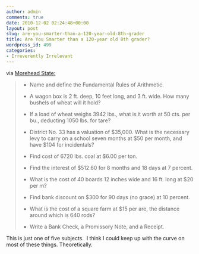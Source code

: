 ```yaml
---
author: admin
comments: true
date: 2010-12-02 02:24:48+00:00
layout: post
slug: are-you-smarter-than-a-120-year-old-8th-grader
title: Are You Smarter than a 120-year old 8th grader?
wordpress_id: 499
categories:
- Irreverently Irrelevant
---
```


via [Morehead State:](http://people.moreheadstate.edu/fs/w.willis/eighthgrade.html)

> - Name and define the Fundamental Rules of Arithmetic.
>
> - A wagon box is 2 ft. deep, 10 feet long, and 3 ft. wide. How many bushels of wheat will it hold?
>
> - If a load of wheat weighs 3942 lbs., what is it worth at 50 cts. per bu., deducting 1050 lbs. for tare?
>
> - District No. 33 has a valuation of $35,000. What is the necessary levy to carry on a school seven months at $50 per month, and have $104 for incidentals?
>
> - Find cost of 6720 lbs. coal at $6.00 per ton.
>
> - Find the interest of $512.60 for 8 months and 18 days at 7 percent.
>
> - What is the cost of 40 boards 12 inches wide and 16 ft. long at $20 per m?
>
> - Find bank discount on $300 for 90 days (no grace) at 10 percent.
>
> - What is the cost of a square farm at $15 per are, the distance around which is 640 rods?
>
> - Write a Bank Check, a Promissory Note, and a Receipt.

This is just one of five subjects.  I think I could keep up with the curve on most of these things. Theoretically.
